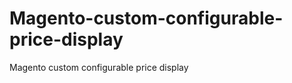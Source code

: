 Magento-custom-configurable-price-display
=========================================

Magento custom configurable price display